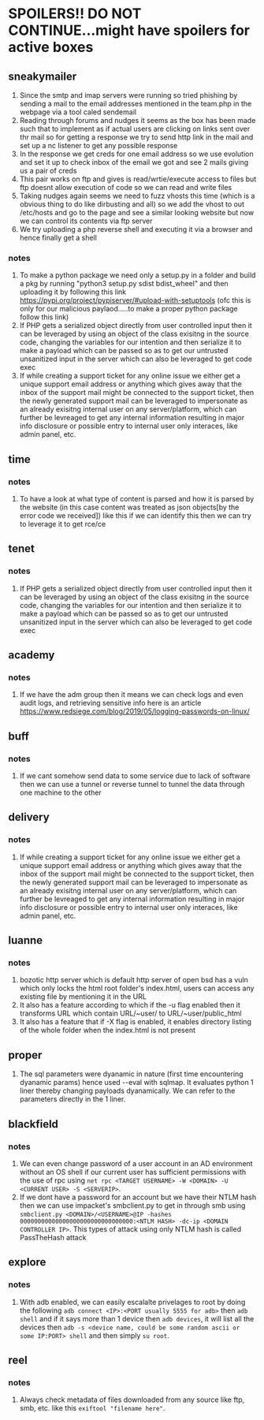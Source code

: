 # SPOILERS!! DO NOT CONTINUE...might have spoilers for active boxes

## sneakymailer
1. Since the smtp and imap servers were running so tried phishing by sending a mail to the email addresses mentioned in the team.php in the webpage via a tool caled sendemail
2. Reading through forums and nudges it seems as the box has been made such that to implement as if actual users are clicking on links sent over thr mail so  for getting a response we try to send http link in the mail and set up a nc listener to get any possible response
3. In the response we get creds for one email address so we use evolution and set it up to check inbox of the email we got and see 2 mails giving us a pair of creds
4. This pair works on ftp and gives is read/wrtie/execute access to files but ftp doesnt allow execution of code so we can read and write files
5. Taking nudges again seems we need to fuzz vhosts this time (which is a obvious thing to do like dirbusting and all) so we add the vhost to out /etc/hosts and go to the page and see a similar looking website but now we can control its contents via ftp server
6. We try uploading a php reverse shell and executing it via a browser and hence finally get a shell
### notes
1. To make a python package we need only a setup.py in a folder and build a pkg by running "python3 setup.py sdist bdist_wheel" and then uploading it by following this link https://pypi.org/project/pypiserver/#upload-with-setuptools (ofc this is only for our malicious paylaod.....to make a proper python package follow this link)
2. If PHP gets a serialized object directly from user controlled input then it can be leveraged by using an object of the class exisitng in the source code, changing the variables for our intention and then serialize it to make a payload which can be passed so as to get our untrusted unsanitized input in the server which can also be leveraged to get code exec
3. If while creating a support ticket for any online issue we either get a unique support email address or anything which gives away that the inbox of the support mail might be connected to the support ticket, then the newly generated support mail can be leveraged to impersonate as an already exisitng internal user on any server/platform, which can further be levreaged to get any internal information resulting in major info disclosure or possible entry to internal user only interaces, like admin panel, etc.
## time
### notes
1. To have a look at what type of content is parsed and how it is parsed by the website (in this case content was treated as json objects[by the error code we received]) like this if we can identify this then we can try to leverage it to get rce/ce 

## tenet
### notes
1. If PHP gets a serialized object directly from user controlled input then it can be leveraged by using an object of the class exisitng in the source code, changing the variables for our intention and then serialize it to make a payload which can be passed so as to get our untrusted unsanitized input in the server which can also be leveraged to get code exec

## academy
### notes
1. If we have the adm group then it means we can check logs and even audit logs, and retrieving sensitive info here is an article https://www.redsiege.com/blog/2019/05/logging-passwords-on-linux/

## buff
### notes
1. If we cant somehow send data to some service due to lack of software then we can use a tunnel or reverse tunnel to tunnel the data through one machine to the other

## delivery
### notes
1. If while creating a support ticket for any online issue we either get a unique support email address or anything which gives away that the inbox of the support mail might be connected to the support ticket, then the newly generated support mail can be leveraged to impersonate as an already exisitng internal user on any server/platform, which can further be levreaged to get any internal information resulting in major info disclosure or possible entry to internal user only interaces, like admin panel, etc.

## luanne
### notes
1. bozotic http server which is default http server of open bsd has a vuln which only locks the html root folder's index.html, users can access any existing file by mentioning it in the URL
2. It also has a feature according to which if the -u flag enabled then it transforms URL which contain URL/~user/ to URL/~user/public_html
3. It also has a feature that if -X flag is enabled, it enables directory listing of the whole folder when the index.html is not present

## proper
1. The sql parameters were dyanamic in nature (first time encountering dyanamic params) hence used --eval with sqlmap. It evaluates python 1 liner thereby changing payloads dyanamically. We can refer to the parameters directly in the 1 liner.

## blackfield
### notes
1. We can even change password of a user account in an AD environment without an OS shell if our current user has sufficient permissions with the use of rpc using `net rpc <TARGET USERNAME> -W <DOMAIN> -U <CURRENT USER> -S <SERVERIP>`.
2. If we dont have a password for an account but we have their NTLM hash then we can use impacket's smbclient.py to get in through smb using `smbclient.py <DOMAIN>/<USERNAME>@IP -hashes 00000000000000000000000000000000:<NTLM HASH> -dc-ip <DOMAIN CONTROLLER IP>`. This types of attack using only NTLM hash is called PassTheHash attack

## explore
### notes
1. With adb enabled, we can easily escalalte privelages to root by doing the following `adb connect <IP>:<PORT usually 5555 for adb>` then `adb shell` and if it says more than 1 device then `adb devices`, it will list all the devices then `adb -s <device name, could be some random ascii or some IP:PORT> shell` and then simply `su root`.

## reel
### notes
1. Always check metadata of files downloaded from any source like ftp, smb, etc. like this `exiftool "filename here"`.
